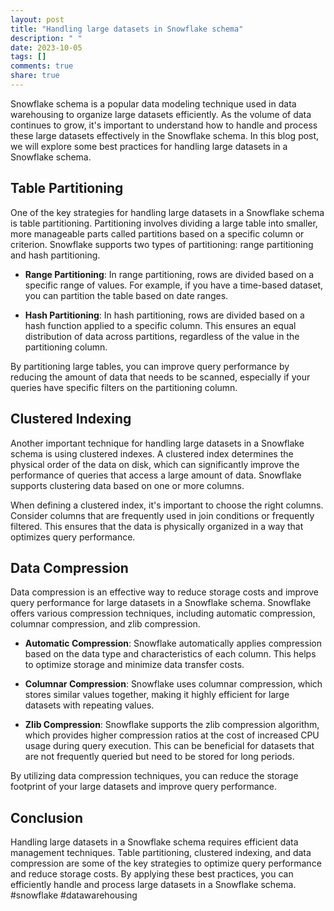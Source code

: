 ```yaml
---
layout: post
title: "Handling large datasets in Snowflake schema"
description: " "
date: 2023-10-05
tags: []
comments: true
share: true
---
```


Snowflake schema is a popular data modeling technique used in data warehousing to organize large datasets efficiently. As the volume of data continues to grow, it's important to understand how to handle and process these large datasets effectively in the Snowflake schema. In this blog post, we will explore some best practices for handling large datasets in a Snowflake schema.

## Table Partitioning

One of the key strategies for handling large datasets in a Snowflake schema is table partitioning. Partitioning involves dividing a large table into smaller, more manageable parts called partitions based on a specific column or criterion. Snowflake supports two types of partitioning: range partitioning and hash partitioning.

- **Range Partitioning**: In range partitioning, rows are divided based on a specific range of values. For example, if you have a time-based dataset, you can partition the table based on date ranges.

- **Hash Partitioning**: In hash partitioning, rows are divided based on a hash function applied to a specific column. This ensures an equal distribution of data across partitions, regardless of the value in the partitioning column.

By partitioning large tables, you can improve query performance by reducing the amount of data that needs to be scanned, especially if your queries have specific filters on the partitioning column.

## Clustered Indexing

Another important technique for handling large datasets in a Snowflake schema is using clustered indexes. A clustered index determines the physical order of the data on disk, which can significantly improve the performance of queries that access a large amount of data. Snowflake supports clustering data based on one or more columns.

When defining a clustered index, it's important to choose the right columns. Consider columns that are frequently used in join conditions or frequently filtered. This ensures that the data is physically organized in a way that optimizes query performance.

## Data Compression

Data compression is an effective way to reduce storage costs and improve query performance for large datasets in a Snowflake schema. Snowflake offers various compression techniques, including automatic compression, columnar compression, and zlib compression.

- **Automatic Compression**: Snowflake automatically applies compression based on the data type and characteristics of each column. This helps to optimize storage and minimize data transfer costs.

- **Columnar Compression**: Snowflake uses columnar compression, which stores similar values together, making it highly efficient for large datasets with repeating values.

- **Zlib Compression**: Snowflake supports the zlib compression algorithm, which provides higher compression ratios at the cost of increased CPU usage during query execution. This can be beneficial for datasets that are not frequently queried but need to be stored for long periods.

By utilizing data compression techniques, you can reduce the storage footprint of your large datasets and improve query performance.

## Conclusion

Handling large datasets in a Snowflake schema requires efficient data management techniques. Table partitioning, clustered indexing, and data compression are some of the key strategies to optimize query performance and reduce storage costs. By applying these best practices, you can efficiently handle and process large datasets in a Snowflake schema. #snowflake #datawarehousing